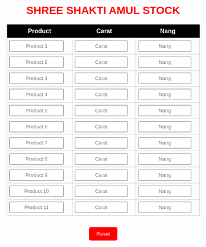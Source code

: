 <!DOCTYPE html>
<html lang="en">
<head>
  <meta charset="UTF-8">
  <meta name="viewport" content="width=device-width, initial-scale=1.0">
  <title>SHREE SHAKTI AMUL STOCK</title>
  <style>
    body {
      font-family: Arial, sans-serif;
      text-align: center;
      margin: 20px;
    }
    h1 {
      color: red;
      margin-bottom: 5px;
    }
    #date {
      margin-bottom: 20px;
      font-weight: bold;
    }
    table {
      width: 100%;
      border-collapse: collapse;
      margin-bottom: 20px;
    }
    th {
      background: #000;
      color: white;
      padding: 8px;
    }
    td {
      border: 1px solid #ccc;
      padding: 6px;
    }
    input {
      width: 90%;
      padding: 5px;
      text-align: center;
    }
    button {
      padding: 10px 20px;
      margin: 10px;
      background: red;
      color: white;
      border: none;
      cursor: pointer;
      border-radius: 5px;
    }
    button:hover {
      background: darkred;
    }
  </style>
</head>
<body>

  <h1>SHREE SHAKTI AMUL STOCK</h1>
  <div id="date"></div>

  <table>
    <tr>
      <th>Product</th>
      <th>Carat</th>
      <th>Nang</th>
    </tr>
    <!-- 11 Rows -->
    <tr>
      <td><input type="text" placeholder="Product 1"></td>
      <td><input type="text" placeholder="Carat"></td>
      <td><input type="text" placeholder="Nang"></td>
    </tr>
    <tr>
      <td><input type="text" placeholder="Product 2"></td>
      <td><input type="text" placeholder="Carat"></td>
      <td><input type="text" placeholder="Nang"></td>
    </tr>
    <tr>
      <td><input type="text" placeholder="Product 3"></td>
      <td><input type="text" placeholder="Carat"></td>
      <td><input type="text" placeholder="Nang"></td>
    </tr>
    <tr>
      <td><input type="text" placeholder="Product 4"></td>
      <td><input type="text" placeholder="Carat"></td>
      <td><input type="text" placeholder="Nang"></td>
    </tr>
    <tr>
      <td><input type="text" placeholder="Product 5"></td>
      <td><input type="text" placeholder="Carat"></td>
      <td><input type="text" placeholder="Nang"></td>
    </tr>
    <tr>
      <td><input type="text" placeholder="Product 6"></td>
      <td><input type="text" placeholder="Carat"></td>
      <td><input type="text" placeholder="Nang"></td>
    </tr>
    <tr>
      <td><input type="text" placeholder="Product 7"></td>
      <td><input type="text" placeholder="Carat"></td>
      <td><input type="text" placeholder="Nang"></td>
    </tr>
    <tr>
      <td><input type="text" placeholder="Product 8"></td>
      <td><input type="text" placeholder="Carat"></td>
      <td><input type="text" placeholder="Nang"></td>
    </tr>
    <tr>
      <td><input type="text" placeholder="Product 9"></td>
      <td><input type="text" placeholder="Carat"></td>
      <td><input type="text" placeholder="Nang"></td>
    </tr>
    <tr>
      <td><input type="text" placeholder="Product 10"></td>
      <td><input type="text" placeholder="Carat"></td>
      <td><input type="text" placeholder="Nang"></td>
    </tr>
    <tr>
      <td><input type="text" placeholder="Product 11"></td>
      <td><input type="text" placeholder="Carat"></td>
      <td><input type="text" placeholder="Nang"></td>
    </tr>
  </table>

  <button onclick="resetForm()">Reset</button>

  <script>
    // Auto Date DD/MM/YYYY
    const today = new Date();
    const date = today.getDate().toString().padStart(2, '0') + '/' + 
                 (today.getMonth() + 1).toString().padStart(2, '0') + '/' + 
                 today.getFullYear();
    document.getElementById("date").innerText = date;

    // Reset Function
    function resetForm() {
      document.querySelectorAll("input").forEach(input => input.value = "");
    }
  </script>

</body>
</html>
